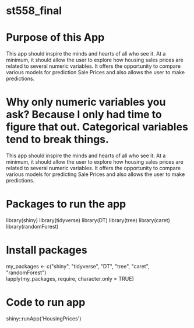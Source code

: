 # st558_final

# Purpose of this App


This app should inspire the minds and hearts of all who see it. At a minimum, it should allow the user to explore how housing sales prices are related to several numeric variables. It offers the opportunity to compare various models for prediction Sale Prices and also allows the user to make predictions. 

Why only numeric variables you ask? Because I only had time to figure that out. Categorical variables tend to break things.
=======
This app should inspire the minds and hearts of all who see it. At a minimum, it should allow the user to explore how housing sales prices are related to several numeric variables. It offers the opportunity to compare various models for predicting Sale Prices and also allows the user to make predictions.


# Packages to run the app

library(shiny)
library(tidyverse)
library(DT)
library(tree)
library(caret)
library(randomForest)

# Install packages

my_packages <- c("shiny", "tidyverse", "DT", "tree", "caret", "randomForest")  
lapply(my_packages, require, character.only = TRUE) 

# Code to run app

shiny::runApp('HousingPrices')
